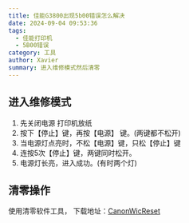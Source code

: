 ```yaml
---
title: 佳能G3800出现5b00错误怎么解决
date: 2024-09-04 09:53:36
tags:
  - 佳能打印机
  - 5B00错误
category: 工具
author: Xavier
summary: 进入维修模式然后清零
---
```


## 进入维修模式

1. 先关闭电源 打印机放纸
2. 按下【停止】键，再按【电源】 键。(两键都不松开)
3. 当电源灯点亮时，不松【电源】键，只松【停止】键 
4. 连按5次【停止】键，两键同时松开。
5. 电源灯长亮，进入成功。(有时两个灯)

## 清零操作

使用清零软件工具， 下载地址：[CanonWicReset](/medias/softwares/CanonWicReset.7z)
